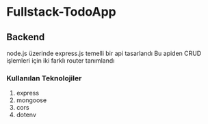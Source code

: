 # Fullstack-TodoApp
## Backend
node.js üzerinde express.js temelli bir api tasarlandı
Bu apiden CRUD işlemleri için iki farklı router tanımlandı
### Kullanılan Teknolojiler
01. express 
02. mongoose
03. cors
4. dotenv

